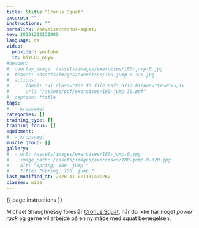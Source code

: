 ```yaml
---
title: &title "Cronus Squat"
excerpt: ""
instructions: ""
permalink: /oevelse/cronus-squat/
key: 20201212231900
language: da
video:
  provider: youtube
  id: kiYCOO_o0yw
#header:
#  overlay_image: /assets/images/exercises/180-jump-0.jpg
#  teaser: /assets/images/exercises/180-jump-0-320.jpg
#  actions:
#    - label: '<i class="far fa-file-pdf" aria-hidden="true"></i>'
#      url: "/assets/pdf/exercises/180-jump-30.pdf"
#  caption: *title
tags:
#  - kropsvægt
categories: []
training_type: [] 
training_focus: []
equipment:
#  - kropsvægt
muscle_group: []
gallery:
#  - url: /assets/images/exercises/180-jump-0.jpg
#    image_path: /assets/images/exercises/180-jump-0-320.jpg
#    alt: "Spring, 180  jump "
#    title: "Spring, 180  jump "
last_modified_at: 2020-11-02T13:43:26Z
classes: wide
---
```


{{ page.instructions }}

Michael Shaughnessy foreslår [Cronus Squat](https://www.t-nation.com/training/tip-the-cronus-squat), når du ikke har noget _power rack_ og gerne vil arbejde på en ny måde med squat bevægelsen.
